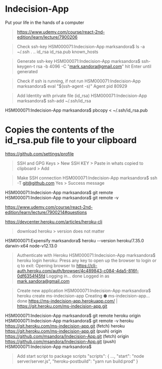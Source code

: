 # Indecision-App
Put your life in the hands of a computer




>https://www.udemy.com/course/react-2nd-edition/learn/lecture/7900206

> Check ssh-key
HSM000071:Indecision-App marksandora$ ls -a ~/.ssh
.               ..              id_rsa          id_rsa.pub      known_hosts

> Generate ssh-key
HSM000071:Indecision-App marksandora$ ssh-keygen-t rsa -b 4096 -C "mark.sandora@gmail.com"
> hit Enter until generated

> Check if ssh is running, if not run
HSM000071:Indecision-App marksandora$ eval "$(ssh-agent -s)"
Agent pid 80929

> Add Identity with private file (id_rsa)
HSM000071:Indecision-App marksandora$ ssh-add ~/.ssh/id_rsa


HSM000071:Indecision-App marksandora$ pbcopy < ~/.ssh/id_rsa.pub
# Copies the contents of the id_rsa.pub file to your clipboard

https://github.com/settings/profile
> SSH and GPG Keys > New SSH KEY > Paste in whats copied to clipboard > Add 

> Make SSH connection
HSM000071:Indecision-App marksandora$ ssh -T git@github.com
> Yes > Success message

HSM000071:Indecision-App marksandora$ git remote
HSM000071:Indecision-App marksandora$ git remote -v


https://www.udemy.com/course/react-2nd-edition/learn/lecture/7900214#questions

https://devcenter.heroku.com/articles/heroku-cli
> download heroku > version does not matter

HSM000071:Expensify marksandora$ heroku --version
heroku/7.35.0 darwin-x64 node-v12.13.0

> Authenticate with Heroku
HSM000071:Indecision-App marksandora$ heroku login
heroku: Press any key to open up the browser to login or q to exit: 
Opening browser to https://cli-auth.heroku.com/auth/browser/4c489843-c084-4da5-816f-0df6354f45fd
Logging in... done
Logged in as mark.sandora@gmail.com

> Create new application
HSM000071:Indecision-App marksandora$ heroku create ms-indecision-app
Creating ⬢ ms-indecision-app... done
https://ms-indecision-app.herokuapp.com/ | https://git.heroku.com/ms-indecision-app.git

HSM000071:Indecision-App marksandora$ git remote
heroku
origin
HSM000071:Indecision-App marksandora$ git remote -v
heroku  https://git.heroku.com/ms-indecision-app.git (fetch)
heroku  https://git.heroku.com/ms-indecision-app.git (push)
origin  https://github.com/msandora/Indecision-App.git (fetch)
origin  https://github.com/msandora/Indecision-App.git (push)
HSM000071:Indecision-App marksandora$ 

> Add start script to package scripts
  "scripts": {
    ...,
    "start": "node server/server.js",
    "heroku-postbuild": "yarn run build:prod" 
  }